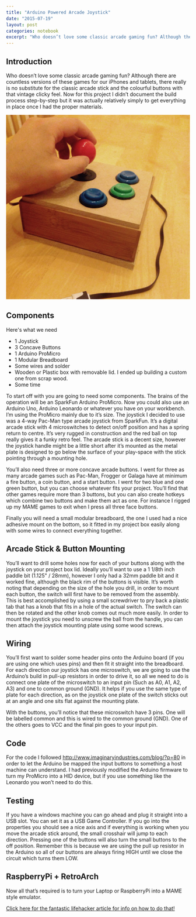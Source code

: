 ```yaml
---
title: "Arduino Powered Arcade Joystick"
date: "2015-07-19"
layout: post
categories: notebook
excerpt: "Who doesn’t love some classic arcade gaming fun? Although there are countless versions of these games for our iPhones and tablets, there really is no substitute for the classic arcade stick and the colourful buttons with that vintage clicky feel."
---
```


## Introduction

Who doesn’t love some classic arcade gaming fun? Although there are countless versions of these games for our iPhones and tablets, there really is no substitute for the classic arcade stick and the colourful buttons with that vintage clicky feel. Now for this project I didn’t document the build process step-by-step but it was actually relatively simply to get everything in place once I had the proper materials.

![Arduino Joystick](/assets/images/post_images/joystick.jpg "Arduino Joystick")

## Components

Here's what we need

- 1 Joystick
- 3 Concave Buttons
- 1 Arduino ProMicro
- 1 Modular Breadboard
- Some wires and solder
- Wooden or Plastic box with removable lid. I ended up building a custom one from scrap wood.
- Some time

To start off with you are going to need some components. The brains of the operation will be an SparkFun Arduino ProMicro. Now you could also use an Arduino Uno, Arduino Leonardo or whatever you have on your workbench. I’m using the ProMicro mainly due to it’s size. The joystick I decided to use was a 4-way Pac-Man type arcade joystick from SparkFun. It’s a digital arcade stick with 4 microswitches to detect on/off position and has a spring return to centre. It’s very rugged in construction and the red ball on top really gives it a funky retro feel. The arcade stick is a decent size, however the joystick handle might be a little short after it’s mounted as the metal plate is designed to go below the surface of your play-space with the stick pointing through a mounting hole.

You’ll also need three or more concave arcade buttons. I went for three as many arcade games such as Pac-Man, Frogger or Galaga have at minimum a fire button, a coin button, and a start button. I went for two blue and one green button, but you can choose whatever fits your project. You’ll find that other games require more than 3 buttons, but you can also create hotkeys which combine two buttons and make them act as one. For instance I rigged up my MAME games to exit when I press all three face buttons.

Finally you will need a small modular breadboard, the one I used had a nice adhesive mount on the bottom, so it fitted in my project box easily along with some wires to connect everything together.

## Arcade Stick & Button Mounting

You’ll want to drill some holes now for each of your buttons along with the joystick on your project box lid. Ideally you’ll want to use a 1 1/8th inch paddle bit (1.125" / 28mm), however I only had a 32mm paddle bit and it worked fine, although the black rim of the buttons is visible. It’s worth noting that depending on the size of the hole you drill, in order to mount each button, the switch will first have to be removed from the assembly. This is best accomplished by using a small screwdriver to pry back a plastic tab that has a knob that fits in a hole of the actual switch. The switch can then be rotated and the other knob comes out much more easily. In order to mount the joystick you need to unscrew the ball from the handle, you can then attach the joystick mounting plate using some wood screws.

## Wiring

You’ll first want to solder some header pins onto the Arduino board (if you are using one which uses pins) and then fit it straight into the breadboard. For each direction our joystick has one microswitch, we are going to use the Arduino’s build in pull-up resistors in order to drive it, so all we need to do is connect one plate of the microswitch to an input pin (Such as A0, A1, A2, A3) and one to common ground (GND). It helps if you use the same type of plate for each direction, as on the joystick one plate of the switch sticks out at an angle and one sits flat against the mounting plate.

With the buttons, you’ll notice that these microswitch have 3 pins. One will be labelled common and this is wired to the common ground (GND). One of the others goes to VCC and the final pin goes to your input pin.

## Code

For the code I followed http://www.imaginaryindustries.com/blog/?p=80 in order to let the Arduino be mapped the input buttons to something a host machine can understand. I had previously modified the Arduino firmware to turn my ProMicro into a HID device, but if you use something like the Leonardo you won’t need to do this.

## Testing

If you have a windows machine you can go ahead and plug it straight into a USB slot. You can set it as a USB Game Controller. If you go into the properties you should see a nice axis and if everything is working when you move the arcade stick around, the small crosshair will jump to each direction. Pressing one of the buttons will also turn the small buttons to the off position. Remember this is because we are using the pull up resistor in the Arduino so all of our buttons are always firing HIGH until we close the circuit which turns them LOW.

## RaspberryPi + RetroArch

Now all that’s required is to turn your Laptop or RaspberryPi into a MAME style emulator.

[Click here for the fantastic lifehacker article for info on how to do that!](http://lifehacker.com/how-to-turn-your-raspberry-pi-into-a-retro-game-console-498561192)
